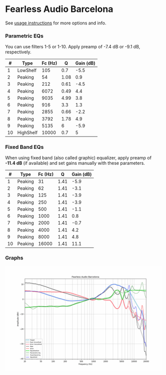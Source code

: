 # Fearless Audio Barcelona
See [usage instructions](https://github.com/jaakkopasanen/AutoEq#usage) for more options and info.

### Parametric EQs
You can use filters 1-5 or 1-10. Apply preamp of -7.4 dB or -9.1 dB, respectively.

|   # | Type      |   Fc (Hz) |    Q |   Gain (dB) |
|-----|-----------|-----------|------|-------------|
|   1 | LowShelf  |       105 | 0.7  |        -5.5 |
|   2 | Peaking   |        54 | 1.08 |         0.9 |
|   3 | Peaking   |       212 | 0.61 |        -4.5 |
|   4 | Peaking   |      6072 | 0.49 |         4.4 |
|   5 | Peaking   |      9035 | 4.99 |         3.8 |
|   6 | Peaking   |       916 | 3.3  |         1.3 |
|   7 | Peaking   |      2855 | 0.66 |        -2.2 |
|   8 | Peaking   |      3792 | 1.78 |         4.9 |
|   9 | Peaking   |      5135 | 6    |        -5.9 |
|  10 | HighShelf |     10000 | 0.7  |         5   |

### Fixed Band EQs
When using fixed band (also called graphic) equalizer, apply preamp of **-11.4 dB** (if available) and set gains manually with these parameters.

|   # | Type    |   Fc (Hz) |    Q |   Gain (dB) |
|-----|---------|-----------|------|-------------|
|   1 | Peaking |        31 | 1.41 |        -5.9 |
|   2 | Peaking |        62 | 1.41 |        -3.1 |
|   3 | Peaking |       125 | 1.41 |        -3.9 |
|   4 | Peaking |       250 | 1.41 |        -3.9 |
|   5 | Peaking |       500 | 1.41 |        -1.1 |
|   6 | Peaking |      1000 | 1.41 |         0.8 |
|   7 | Peaking |      2000 | 1.41 |        -0.7 |
|   8 | Peaking |      4000 | 1.41 |         4.2 |
|   9 | Peaking |      8000 | 1.41 |         4.8 |
|  10 | Peaking |     16000 | 1.41 |        11.1 |

### Graphs
![](./Fearless%20Audio%20Barcelona.png)
